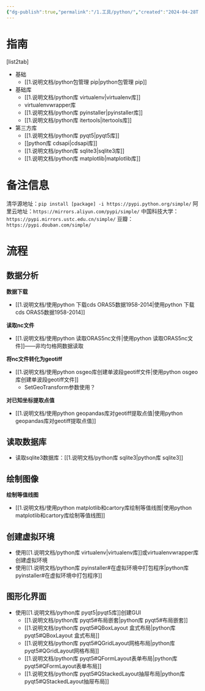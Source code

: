 ```yaml
---
{"dg-publish":true,"permalink":"/1.工具/python/","created":"2024-04-28T20:32:07.632+08:00"}
---
```



# 指南
[list2tab]
- 基础
	- [[1.说明文档/python包管理 pip\|python包管理 pip]]
-  基础库
	- [[1.说明文档/python库 virtualenv\|virtualenv库]]
	- virtualenvwrapper库
	- [[1.说明文档/python库 pyinstaller\|pyinstaller库]]
	- [[1.说明文档/python库 itertools\|itertools库]]
- 第三方库
	- [[1.说明文档/python库 pyqt5\|pyqt5库]]
	- [[python库 cdsapi\|cdsapi库]]
	- [[1.说明文档/python库 sqlite3\|sqlite3库]]
	- [[1.说明文档/python库 matplotlib\|matplotlib库]]

# 备注信息

清华源地址：`pip install [package] -i https://pypi.python.org/simple/`
阿里云地址：`https://mirrors.aliyun.com/pypi/simple/`
中国科技大学：`https://pypi.mirrors.ustc.edu.cn/simple/`
豆瓣：`https://pypi.douban.com/simple/`


# 流程

## 数据分析

**数据下载**
- [[1.说明文档/使用python 下载cds ORAS5数据1958-2014\|使用python 下载cds ORAS5数据1958-2014]]

**读取nc文件**
- [[1.说明文档/使用python 读取ORAS5nc文件\|使用python 读取ORAS5nc文件]]——非均匀格网数据读取

**将nc文件转化为geotiff**
- [[1.说明文档/使用python osgeo库创建单波段geotiff文件\|使用python osgeo库创建单波段geotiff文件]]
	- SetGeoTransform参数使用？

**对已知坐标提取点值**
- [[1.说明文档/使用python  geopandas库对geotiff提取点值\|使用python  geopandas库对geotiff提取点值]]


## 读取数据库

- 读取sqlite3数据库：[[1.说明文档/python库 sqlite3\|python库 sqlite3]]

## 绘制图像

**绘制等值线图**
- [[1.说明文档/使用python matplotlib和cartory库绘制等值线图\|使用python matplotlib和cartory库绘制等值线图]]



## 创建虚拟环境
- 使用[[1.说明文档/python库 virtualenv\|virtualenv库]]或virtualenvwrapper库创建虚拟环境
- 使用[[1.说明文档/python库 pyinstaller#在虚拟环境中打包程序\|python库 pyinstaller#在虚拟环境中打包程序]]

## 图形化界面
- 使用[[1.说明文档/python库 pyqt5\|pyqt5库]]创建GUI
	- [[1.说明文档/python库 pyqt5#布局嵌套\|python库 pyqt5#布局嵌套]]
	- [[1.说明文档/python库 pyqt5#QBoxLayout 盒式布局\|python库 pyqt5#QBoxLayout 盒式布局]]
	- [[1.说明文档/python库 pyqt5#QGridLayout网格布局\|python库 pyqt5#QGridLayout网格布局]]
	- [[1.说明文档/python库 pyqt5#QFormLayout表单布局\|python库 pyqt5#QFormLayout表单布局]]
	- [[1.说明文档/python库 pyqt5#QStackedLayout抽屉布局\|python库 pyqt5#QStackedLayout抽屉布局]]


